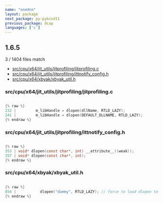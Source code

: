 ```yaml
---
name: "onednn"
layout: package
next_package: py-pybind11
previous_package: dcap
languages: ['c']
---
```

## 1.6.5
3 / 1404 files match

 - [src/cpu/x64/jit_utils/jitprofiling/jitprofiling.c](#srccpux64jit_utilsjitprofilingjitprofilingc)
 - [src/cpu/x64/jit_utils/jitprofiling/ittnotify_config.h](#srccpux64jit_utilsjitprofilingittnotify_configh)
 - [src/cpu/x64/xbyak/xbyak_util.h](#srccpux64xbyakxbyak_utilh)

### src/cpu/x64/jit_utils/jitprofiling/jitprofiling.c

```c

{% raw %}
232 |         m_libHandle = dlopen(dllName, RTLD_LAZY);
241 |         m_libHandle = dlopen(DEFAULT_DLLNAME, RTLD_LAZY);
{% endraw %}

```
### src/cpu/x64/jit_utils/jitprofiling/ittnotify_config.h

```c

{% raw %}
353 | void* dlopen(const char*, int) __attribute__((weak));
357 | void* dlopen(const char*, int);
{% endraw %}

```
### src/cpu/x64/xbyak/xbyak_util.h

```c

{% raw %}
854 | 			dlopen("dummy", RTLD_LAZY); // force to load dlopen to enable jit profiling
{% endraw %}

```